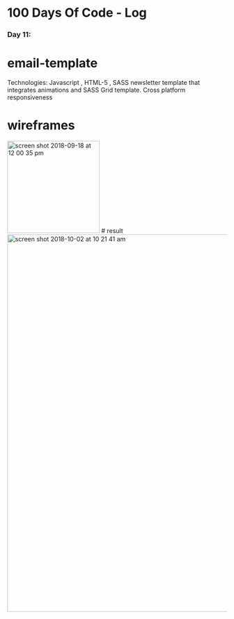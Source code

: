 # 100 Days Of Code - Log

### Day 11: 

# email-template
Technologies: Javascript , HTML-5 , SASS
newsletter template that integrates animations and SASS Grid template. Cross platform responsiveness 

# wireframes
<img width="212" alt="screen shot 2018-09-18 at 12 00 35 pm" src="https://user-images.githubusercontent.com/28660530/45661945-b2f99b00-bb3a-11e8-9585-76378d1425b8.png">
# result
<img width="868" alt="screen shot 2018-10-02 at 10 21 41 am" src="https://user-images.githubusercontent.com/28660530/46324136-fb31b680-c62c-11e8-891c-4ddac64ad378.png">
